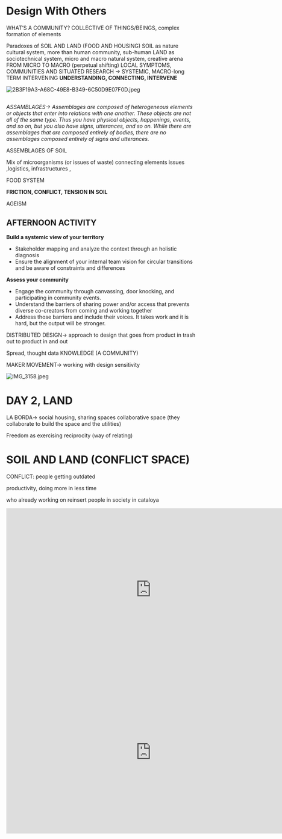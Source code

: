 # Design With Others

WHAT’S A COMMUNITY? COLLECTIVE OF THINGS/BEINGS, complex formation of elements 

Paradoxes of SOIL AND LAND (FOOD AND HOUSING)
SOIL as nature cultural system, more than human community, sub-human
LAND as sociotechnical system, micro and macro natural system, creative arena
FROM MICRO TO MACRO (perpetual shifting)
LOCAL SYMPTOMS, COMMUNITIES AND SITUATED RESEARCH 
→ SYSTEMIC, MACRO-long TERM INTERVENING 
**UNDERSTANDING, CONNECTING, INTERVENE** 

![2B3F19A3-A68C-49E8-B349-6C50D9E07F0D.jpeg](https://prod-files-secure.s3.us-west-2.amazonaws.com/32c4fbde-fe73-41e8-98be-914606dbfae7/26b776a6-52ec-495a-be37-ba0ed539e673/2B3F19A3-A68C-49E8-B349-6C50D9E07F0D.jpeg)

## 

*ASSAMBLAGES→ Assemblages are composed of heterogeneous elements or objects that enter into relations with one another. These objects are not all of the same type. Thus you have physical objects, happenings, events, and so on, but you also have signs, utterances, and so on. While there are assemblages that are composed entirely of bodies, there are no assemblages composed entirely of signs and utterances.* 

ASSEMBLAGES OF SOIL

Mix of microorganisms (or issues of waste) connecting elements issues ,logistics, infrastructures , 

FOOD SYSTEM 

**FRICTION, CONFLICT, TENSION IN SOIL**

AGEISM

## AFTERNOON ACTIVITY

**Build a systemic view of your territory**

- Stakeholder mapping and analyze the context through an holistic diagnosis
- Ensure the alignment of your internal team vision for circular transitions and be aware of constraints and differences

**Assess your community**

- Engage the community through canvassing, door knocking, and participating in community events.
- Understand the barriers of sharing power and/or access that prevents diverse co-creators from coming and working together
- Address those barriers and include their voices. It takes work and it is hard, but the output will be stronger.

DISTRIBUTED DESIGN→ approach to design that goes from product in trash out to product in and out 

Spread, thought data KNOWLEDGE (A COMMUNITY) 

MAKER MOVEMENT→ working with design sensitivity 

![IMG_3158.jpeg](https://prod-files-secure.s3.us-west-2.amazonaws.com/32c4fbde-fe73-41e8-98be-914606dbfae7/ee52af2f-4eb2-4de3-a23a-1a35767b7022/IMG_3158.jpeg)

# DAY 2, LAND

LA BORDA→ social housing, sharing spaces collaborative space (they collaborate to build the space and the utilities)

Freedom as exercising reciprocity (way of relating)

# SOIL AND LAND (CONFLICT SPACE)

CONFLICT: people getting outdated 

productivity, doing more in less time

who already working on reinsert people in society in cataloya




<iframe width="768" height="432" src="https://miro.com/app/live-embed/uXjVNMzGq0o=/?moveToViewport=-41455,-8156,35679,37539&embedId=157409310942" frameborder="0" scrolling="no" allow="fullscreen; clipboard-read; clipboard-write" allowfullscreen></iframe>
<iframe width="768" height="432" src="https://miro.com/app/live-embed/uXjVNK1eVv4=/?moveToViewport=115,-1635,3305,1691&embedId=688868365891" frameborder="0" scrolling="no" allow="fullscreen; clipboard-read; clipboard-write" allowfullscreen></iframe>